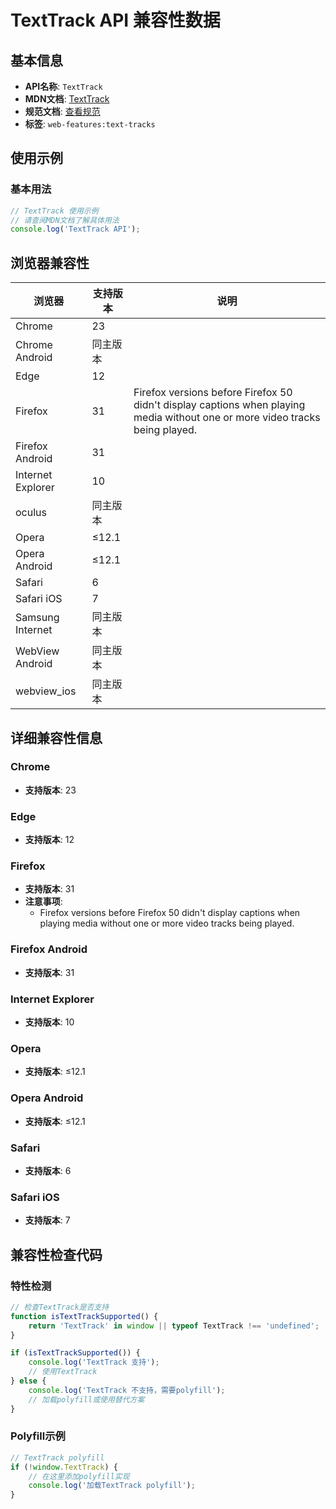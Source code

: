 # TextTrack API 兼容性数据

## 基本信息

- **API名称**: `TextTrack`
- **MDN文档**: [TextTrack](https://developer.mozilla.org/docs/Web/API/TextTrack)
- **规范文档**: [查看规范](https://html.spec.whatwg.org/multipage/media.html#texttrack)
- **标签**: `web-features:text-tracks`

## 使用示例

### 基本用法

```javascript
// TextTrack 使用示例
// 请查阅MDN文档了解具体用法
console.log('TextTrack API');
```

## 浏览器兼容性

| 浏览器 | 支持版本 | 说明 |
|--------|----------|------|
| Chrome | 23 |  |
| Chrome Android | 同主版本 |  |
| Edge | 12 |  |
| Firefox | 31 | Firefox versions before Firefox 50 didn't display captions when playing media without one or more video tracks being played. |
| Firefox Android | 31 |  |
| Internet Explorer | 10 |  |
| oculus | 同主版本 |  |
| Opera | ≤12.1 |  |
| Opera Android | ≤12.1 |  |
| Safari | 6 |  |
| Safari iOS | 7 |  |
| Samsung Internet | 同主版本 |  |
| WebView Android | 同主版本 |  |
| webview_ios | 同主版本 |  |

## 详细兼容性信息

### Chrome

- **支持版本**: 23

### Edge

- **支持版本**: 12

### Firefox

- **支持版本**: 31
- **注意事项**:
  - Firefox versions before Firefox 50 didn't display captions when playing media without one or more video tracks being played.

### Firefox Android

- **支持版本**: 31

### Internet Explorer

- **支持版本**: 10

### Opera

- **支持版本**: ≤12.1

### Opera Android

- **支持版本**: ≤12.1

### Safari

- **支持版本**: 6

### Safari iOS

- **支持版本**: 7

## 兼容性检查代码

### 特性检测

```javascript
// 检查TextTrack是否支持
function isTextTrackSupported() {
    return 'TextTrack' in window || typeof TextTrack !== 'undefined';
}

if (isTextTrackSupported()) {
    console.log('TextTrack 支持');
    // 使用TextTrack
} else {
    console.log('TextTrack 不支持，需要polyfill');
    // 加载polyfill或使用替代方案
}
```

### Polyfill示例

```javascript
// TextTrack polyfill
if (!window.TextTrack) {
    // 在这里添加polyfill实现
    console.log('加载TextTrack polyfill');
}
```

